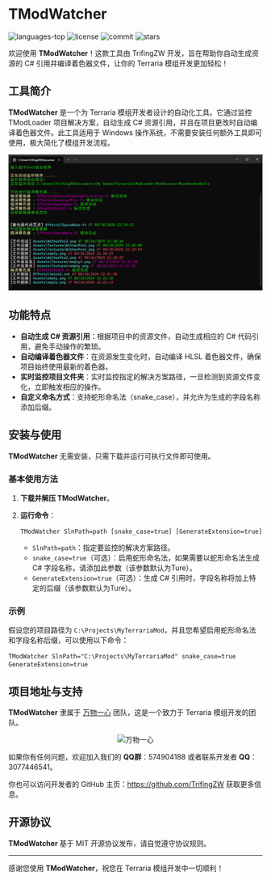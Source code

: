 # TModWatcher

<div>
	<img src="https://img.shields.io/github/languages/top/TrifingZW/TModWatcher?color=green" alt="languages-top" />
    <img alt="license" src="https://img.shields.io/github/license/TrifingZW/TModWatcher"/>
    <img alt="commit" src="https://img.shields.io/github/commit-activity/m/TrifingZW/TModWatcher?color=%23ff69b4"/>
    <img alt="stars" src="https://img.shields.io/github/stars/TrifingZW/TModWatcher?style=social">
</div>


欢迎使用 **TModWatcher**！这款工具由 TrifingZW 开发，旨在帮助你自动生成资源的 C# 引用并编译着色器文件，让你的 Terraria
模组开发更加轻松！

## 工具简介

**TModWatcher** 是一个为 Terraria 模组开发者设计的自动化工具。它通过监控 TModLoader 项目解决方案，自动生成 C#
资源引用，并且在项目更改时自动编译着色器文件。此工具适用于 Windows 操作系统，不需要安装任何额外工具即可使用，极大简化了模组开发流程。

![演示图片](DemoImages/WindowScreenshot.png)

## 功能特点

- **自动生成 C# 资源引用**：根据项目中的资源文件，自动生成相应的 C# 代码引用，避免手动操作的繁琐。
- **自动编译着色器文件**：在资源发生变化时，自动编译 HLSL 着色器文件，确保项目始终使用最新的着色器。
- **实时监控项目文件夹**：实时监控指定的解决方案路径，一旦检测到资源文件变化，立即触发相应的操作。
- **自定义命名方式**：支持蛇形命名法（snake_case），并允许为生成的字段名称添加后缀。

## 安装与使用

**TModWatcher** 无需安装，只需下载并运行可执行文件即可使用。

### 基本使用方法

1. **下载并解压 TModWatcher**。

2. **运行命令**：
   ```shell
   TModWatcher SlnPath=path [snake_case=true] [GenerateExtension=true]
   ```
    - `SlnPath=path`：指定要监控的解决方案路径。
    - `snake_case=true`（可选）：启用蛇形命名法，如果需要以蛇形命名法生成 C# 字段名称，请添加此参数（该参数默认为Ture）。
    - `GenerateExtension=true`（可选）：生成 C# 引用时，字段名称将加上特定的后缀（该参数默认为Ture）。

### 示例

假设您的项目路径为 `C:\Projects\MyTerrariaMod`，并且您希望启用蛇形命名法和字段名称后缀，可以使用以下命令：

```shell
TModWatcher SlnPath="C:\Projects\MyTerrariaMod" snake_case=true GenerateExtension=true
```

## 项目地址与支持

**TModWatcher** 隶属于 [万物一心](https://github.com/ForOne-Club) 团队，这是一个致力于 Terraria 模组开发的团队。

<div align="center">
   <img src="https://avatars.githubusercontent.com/u/179108262?s=200&v=4" alt="万物一心">
</div>

如果你有任何问题，欢迎加入我们的 **QQ群**：574904188 或者联系开发者 **QQ**：3077446541。

你也可以访问开发者的 GitHub 主页：https://github.com/TrifingZW 获取更多信息。

## 开源协议

**TModWatcher** 基于 MIT 开源协议发布，请自觉遵守协议规则。

---

感谢您使用 **TModWatcher**，祝您在 Terraria 模组开发中一切顺利！
